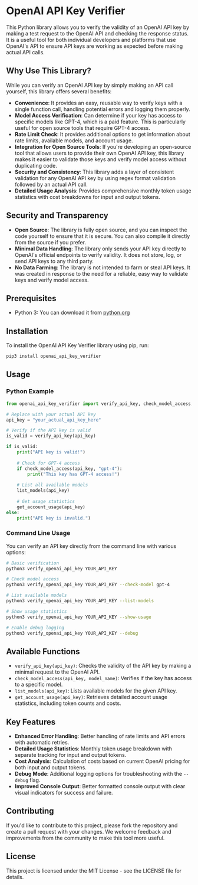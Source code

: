 # OpenAI API Key Verifier

This Python library allows you to verify the validity of an OpenAI API key by making a test request to the OpenAI API and checking the response status. It is a useful tool for both individual developers and platforms that use OpenAI's API to ensure API keys are working as expected before making actual API calls.

## Why Use This Library?

While you can verify an OpenAI API key by simply making an API call yourself, this library offers several benefits:

- **Convenience**: It provides an easy, reusable way to verify keys with a single function call, handling potential errors and logging them properly.
- **Model Access Verification**: Can determine if your key has access to specific models like GPT-4, which is a paid feature. This is particularly useful for open source tools that require GPT-4 access.
- **Rate Limit Check**: It provides additional options to get information about rate limits, available models, and account usage.
- **Integration for Open Source Tools**: If you're developing an open-source tool that allows users to provide their own OpenAI API key, this library makes it easier to validate those keys and verify model access without duplicating code.
- **Security and Consistency**: This library adds a layer of consistent validation for any OpenAI API key by using regex format validation followed by an actual API call.
- **Detailed Usage Analysis**: Provides comprehensive monthly token usage statistics with cost breakdowns for input and output tokens.

## Security and Transparency

- **Open Source**: The library is fully open source, and you can inspect the code yourself to ensure that it is secure. You can also compile it directly from the source if you prefer.
- **Minimal Data Handling**: The library only sends your API key directly to OpenAI's official endpoints to verify validity. It does not store, log, or send API keys to any third party.
- **No Data Farming**: The library is not intended to farm or steal API keys. It was created in response to the need for a reliable, easy way to validate keys and verify model access.

## Prerequisites

- Python 3: You can download it from [python.org](https://python.org)

## Installation

To install the OpenAI API Key Verifier library using pip, run:

```bash
pip3 install openai_api_key_verifier
```

## Usage

### Python Example

```python
from openai_api_key_verifier import verify_api_key, check_model_access, list_models, get_account_usage

# Replace with your actual API key
api_key = "your_actual_api_key_here"

# Verify if the API key is valid
is_valid = verify_api_key(api_key)

if is_valid:
    print("API key is valid!")
    
    # Check for GPT-4 access
    if check_model_access(api_key, "gpt-4"):
        print("This key has GPT-4 access!")
    
    # List all available models
    list_models(api_key)
    
    # Get usage statistics
    get_account_usage(api_key)
else:
    print("API key is invalid.")
```

### Command Line Usage

You can verify an API key directly from the command line with various options:

```bash
# Basic verification
python3 verify_openai_api_key YOUR_API_KEY

# Check model access
python3 verify_openai_api_key YOUR_API_KEY --check-model gpt-4

# List available models
python3 verify_openai_api_key YOUR_API_KEY --list-models

# Show usage statistics
python3 verify_openai_api_key YOUR_API_KEY --show-usage

# Enable debug logging
python3 verify_openai_api_key YOUR_API_KEY --debug
```

## Available Functions

- `verify_api_key(api_key)`: Checks the validity of the API key by making a minimal request to the OpenAI API.
- `check_model_access(api_key, model_name)`: Verifies if the key has access to a specific model.
- `list_models(api_key)`: Lists available models for the given API key.
- `get_account_usage(api_key)`: Retrieves detailed account usage statistics, including token counts and costs.

## Key Features

- **Enhanced Error Handling**: Better handling of rate limits and API errors with automatic retries.
- **Detailed Usage Statistics**: Monthly token usage breakdown with separate tracking for input and output tokens.
- **Cost Analysis**: Calculation of costs based on current OpenAI pricing for both input and output tokens.
- **Debug Mode**: Additional logging options for troubleshooting with the `--debug` flag.
- **Improved Console Output**: Better formatted console output with clear visual indicators for success and failure.

## Contributing

If you'd like to contribute to this project, please fork the repository and create a pull request with your changes. We welcome feedback and improvements from the community to make this tool more useful.

## License

This project is licensed under the MIT License - see the LICENSE file for details.